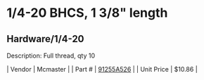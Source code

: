 # 1/4-20 BHCS, 1 3/8" length
## Hardware/1/4-20
Description: 	Full thread, qty 10 

| Vendor | Mcmaster | 
| Part # | [91255A526](http://www.mcmaster.com/) | 
| Unit Price | $10.86 | 
